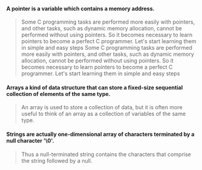 #### A pointer is a variable which contains a memory address.
> Some C programming tasks are performed more easily with pointers, and other tasks, such as dynamic memory allocation, cannot be performed without using pointers.
> So it becomes necessary to learn pointers to become a perfect C programmer. Let's start learning them in simple and easy steps
Some C programming tasks are performed more easily with pointers, and other tasks, such as dynamic memory allocation, cannot be performed without using pointers. So it becomes necessary to learn pointers to become a perfect C programmer. Let's start learning them in simple and easy steps

#### Arrays a kind of data structure that can store a fixed-size sequential collection of elements of the same type.
> An array is used to store a collection of data, but it is often more useful to think of an array as a collection of variables of the same type.

#### Strings are actually one-dimensional array of characters terminated by a null character '\0'. 
> Thus a null-terminated string contains the characters that comprise the string followed by a null.